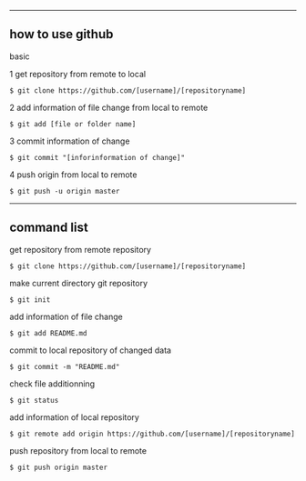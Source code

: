 ---------------------------------------------------------------------
how to use github
---------------------------------------------------------------------

basic

1 get repository from remote to local

	$ git clone https://github.com/[username]/[repositoryname]

2 add information of file change from local to remote

	$ git add [file or folder name]

3 commit information of change 

	$ git commit "[inforinformation of change]"

4 push origin from local to remote

	$ git push -u origin master



---------------------------------------------------------------------
command list
---------------------------------------------------------------------

get repository from remote repository

	$ git clone https://github.com/[username]/[repositoryname]

make current directory git repository

	$ git init

add information of file change

	$ git add README.md

commit to local repository of changed data

	$ git commit -m "README.md"

check file additionning

	$ git status

add information of local repository

	$ git remote add origin https://github.com/[username]/[repositoryname]

push repository from local to remote

	$ git push origin master

